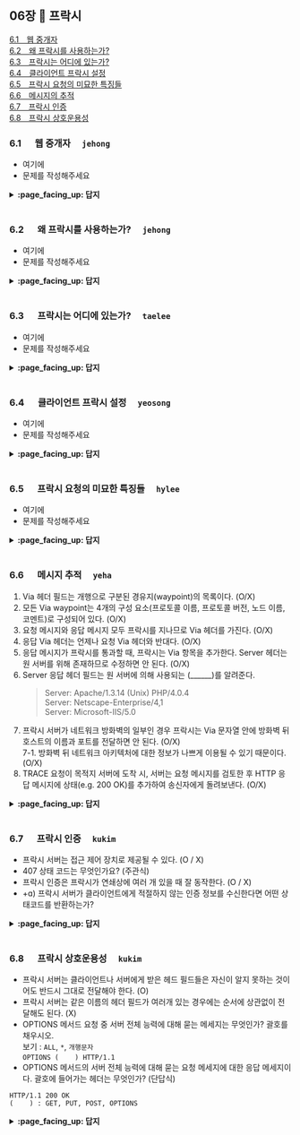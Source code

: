 ## 06장 :octopus: 프락시

[6.1　웹 중개자](#61---웹-중개자-jehong)<br>
[6.2　왜 프락시를 사용하는가?](#62---왜-프락시를-사용하는가-jehong)<br>
[6.3　프락시는 어디에 있는가?](#63---프락시는-어디에-있는가-taelee)<br>
[6.4　클라이언트 프락시 설정](#64---클라이언트-프락시-설정-yeosong)<br>
[6.5　프락시 요청의 미묘한 특징들](#65---프락시-요청의-미묘한-특징들-hylee)<br>
[6.6　메시지의 추적](#66---메시지-추적-yeha)<br>
[6.7　프락시 인증](#67---프락시-인증-kukim)<br>
[6.8　프락시 상호운용성](#68---프락시-상호운용성-kukim)<br>

### 6.1 　  웹 중개자　 `jehong`
- 여기에
- 문제를 작성해주세요
<details>
<summary> <b> :page_facing_up: 답지 </b>  </summary>
<div markdown="1">
  
- 여기에
- 해설을 작성해주세요

</div>
</details>
<br>

### 6.2 　  왜 프락시를 사용하는가?　 `jehong`
- 여기에
- 문제를 작성해주세요
<details>
<summary> <b> :page_facing_up: 답지 </b>  </summary>
<div markdown="1">
  
- 여기에
- 해설을 작성해주세요

</div>
</details>
<br>

### 6.3 　  프락시는 어디에 있는가?　 `taelee`
- 여기에
- 문제를 작성해주세요
<details>
<summary> <b> :page_facing_up: 답지 </b>  </summary>
<div markdown="1">
  
- 여기에
- 해설을 작성해주세요

</div>
</details>
<br>

### 6.4 　  클라이언트 프락시 설정　 `yeosong`
- 여기에
- 문제를 작성해주세요
<details>
<summary> <b> :page_facing_up: 답지 </b>  </summary>
<div markdown="1">
  

#### 6.4.1 클라이언트가 프락시 수동으로 설정하기에 대한 설명이다. 옳은 것을 모두 고르시오. (1, 2)

1) 장애시 대체 작동에 대한 지원이 없다.
2) 하나의 프록시 서버만 지정가능하다.
3) 대규모 조직에서 관리 문제를 방지하기 위해 사용한다. (X)
  - 대규모 조직을 관리하기에는 정적인 대응이며, 다양한 대응 옵션이 없기 때문에 부적절하다.

#### 6.4.2  클라이언트가 PAC(Proxy auto-config)파일로 프록시를 설정하기 대한 설명이다. 빈칸을 채우시오. (주관식)

- PAC 파일은 `1) 자바스크립트`로 작성된 프로그램이다.
- PAC파일의 확장자는 .pac이고, MIME타입은 `2) application/x-ns-proxy-autoconfig` 이다.
- PAC 파일을 사용하려면, `3)브라우저 설정`에서 PAC 파일의 URI를 입력하면 된다.
- PAC 파일은 `FindProxyForUrl(url, host)` 이라는 함수를 반드시 정의해야한다.

참고: [IEAK 11에서 프록시 자동 구성(.pac) 파일 사용 예제 보기](https://docs.microsoft.com/ko-kr/internet-explorer/ie11-ieak/proxy-auto-config-examples)


PAC 파일을 작성하여 트랜잭션의 종류에 따라 각기 다른 프록시를 사용하도록 만들 수 있다.

FindProxyForUrl(url, host) 함수의 반환값은 DIRECT, PROXY host:port, SOCKS host:port이다.


#### 6.4.3 클라이언트가 WPAD로 프락시 설정하기
3. WPAD (Web Proxy Auto-Discovery Protocol)

브라우저에게 알맞은 PAC 파일을 자동으로 찾아주는 알고리즘이다.
WPAD 프로토콜이 구현된 클라가 하게 될 일은

PAC URI를 찾기 위해 WPAD를 사용한다.
주어진 URI에서 PAC파일을 가져온다.
프록시 서버를 알아내기 위해 PAC파일을 실행한다.
알아낸 프록시 서버를 이용해서 요청을 처리한다.
WPAD는 성공할 때까지 각 기법을 하나씩 시도해본다. (20장에서 자세히..)

동적 호스트 발견 규약 DHCP (Dynamic Host Configuration Protocol)
서비스 위치 규약 [SLP]
DNS 잘 알려진 호스트 명
DNS SRV 레코드
DNS TXT 레코드 안의 서비스 URI


</div>
</details>
<br>

### 6.5 　  프락시 요청의 미묘한 특징들　 `hylee`
- 여기에
- 문제를 작성해주세요
<details>
<summary> <b> :page_facing_up: 답지 </b>  </summary>
<div markdown="1">
  
- 여기에
- 해설을 작성해주세요

</div>
</details>
<br>

### 6.6 　  메시지 추적　 `yeha`
1. Via 헤더 필드는 개행으로 구분된 경유지(waypoint)의 목록이다. (O/X)  
2. 모든 Via waypoint는 4개의 구성 요소(프로토콜 이름, 프로토콜 버전, 노드 이름, 코멘트)로 구성되어 있다. (O/X)  
3. 요청 메시지와 응답 메시지 모두 프락시를 지나므로 Via 헤더를 가진다. (O/X)  
4. 응답 Via 헤더는 언제나 요청 Via 헤더와 반대다. (O/X)  
5. 응답 메시지가 프락시를 통과할 때, 프락시는 Via 항목을 추가한다. Server 헤더는 원 서버를 위해 존재하므로 수정하면 안 된다. (O/X)   
6. Server 응답 헤더 필드는 원 서버에 의해 사용되는 (______)를 알려준다.
      > Server: Apache/1.3.14 (Unix) PHP/4.0.4  
        Server: Netscape-Enterprise/4,1  
      > Server: Microsoft-IIS/5.0   
7. 프락시 서버가 네트워크 방화벽의 일부인 경우 프락시는 Via 문자열 안에 방화벽 뒤 호스트의 이름과 포트를 전달하면 안 된다. (O/X)  
7-1. 방화벽 뒤 네트워크 아키텍처에 대한 정보가 나쁘게 이용될 수 있기 때문이다. (O/X)  
8. TRACE 요청이 목적지 서버에 도착 시, 서버는 요청 메시지를 검토한 후 HTTP 응답 메시지에 상태(e.g. 200 OK)를 추가하여 송신자에게 돌려보낸다. (O/X)  

<details>
<summary> <b> :page_facing_up: 답지 </b>  </summary>
<div markdown="1">
  
1. Via 헤더 필드는 개행으로 구분된 경유지의 목록이다. (X)  
  => 쉼표로 구분한다  
2. 모든 Via waypoint는 4개의 구성 요소(프로토콜 이름, 프로토콜 버전, 노드 이름, 코멘트)로 구성되어 있다. (X)  
  => 4개의 구성요소는 맞으나 모두 필수는 아니다. (프로토콜 이름(선택), 프로토콜 버전(필수), 노드 이름(필수), 코멘트(선택))   
3. 요청 메시지와 응답 메시지 모두 프락시를 지나므로 Via 헤더를 가진다. (O)   
4. 응답 Via 헤더는 언제나 요청 Via 헤더와 반대다. (O)  
  => p.175 그림 참조   
5. 응답 메시지가 프락시를 통과할 때, 프락시는 Via 항목을 추가한다. Server 헤더는 원 서버를 위해 존재하므로 수정하면 안 된다. (O)   
6. Server 응답 헤더 필드는 원 서버에 의해 사용되는 (소프트웨어)를 알려준다.  
7. 프락시 서버가 네트워크 방화벽의 일부인 경우 프락시는 Via 문자열 안에 방화벽 뒤 호스트의 이름과 포트를 전달하면 안 된다. (O)    
  => 보통 명시적으로 이 동작이 켜져 있지 않은 이상 정확한 호스트명을 전달은 X  
7-1. 방화벽 뒤 네트워크 아키텍처에 대한 정보가 나쁘게 이용될 수 있기 때문이다. (O)   
  => p.176 하단 참고  
8. TRACE 요청이 목적지 서버에 도착 시, 서버는 요청 메시지를 검토한 후 HTTP 응답 메시지에 상태(e.g. 200 OK)를 추가하여 송신자에게 돌려보낸다. (X)   
  => p.177 TRACE 요청이 목적지 서버에 도착 시, 서버는 전체 요청 메시지를 HTTP 응답 메시지 본문에 포함시켜 송신자에게 그대로 돌려보낸다.   
</div>
</details>
<br>

### 6.7 　  프락시 인증　 `kukim`
- 프락시 서버는 접근 제어 장치로 제공될 수 있다. (O / X)
- 407 상태 코드는 무엇인가요? (주관식)
- 프락시 인증은 프락시가 연쇄상에 여러 개 있을 때 잘 동작한다. (O / X)
- +ɑ) 프락시 서버가 클라이언트에게 적절하지 않는 인증 정보를 수신한다면 어떤 상태코드를 반환하는가?

<details>
<summary> <b> :page_facing_up: 답지 </b>  </summary>
<div markdown="1">
  
- 프락시 서버는 접근 제어 장치로 제공될 수 있다. (O)
  - HTTP는 사용자가 유효한 접근 권한 자격을 프락시에 제출하지 않는 한 콘텐츠에 대한 요청을 차단하는 프락시 인증이라는 메커니즘을 정의하고 있다.
- 407 상태 코드는 무엇인가요? (주관식)
  - 407 proxy Authorization Required (프록시 권한부여 요청 상태메세지), 클라이언트가 서버에 요청했을 때 중간에 있는 프락시 서버는 접근 자격을 요구하는 407 상태코드를 응답한다.
  - 클라이언트는 407 응답을 받게되면 요구되는 자격을 획득하는 proxy-authorization 헤더필드에 담아서 요청을 다시 보낸다.
- 프락시 인증은 프락시가 연쇄상에 여러 개 있을 때 잘 동작한다. (X)
  - X : 연쇄상에 있으면 인증하기 까다롭다. 
- +ɑ) 프락시 서버가 클라이언트에게 적절하지 않는 인증 정보를 수신한다면 어떤 상태코드를 반환하는가?
  - 403 Forbidden 상태코드 

참고 : HTTP 인증, https://developer.mozilla.org/ko/docs/Web/HTTP/Authentication

</div>
</details>
<br>

### 6.8 　  프락시 상호운용성　 `kukim`
- 프락시 서버는 클라이언트나 서버에게 받은 헤드 필드들은 자신이 알지 못하는 것이어도 반드시 그대로 전달해야 한다. (O)
- 프락시 서버는 같은 이름의 헤더 필드가 여러개 있는 경우에는 순서에 상관없이 전달해도 된다. (X)
- OPTIONS 메서드 요청 중 서버 전체 능력에 대해 묻는 메세지는 무엇인가? 괄호를 채우시오.  
보기 : `ALL`, `*`, `개행문자`  
`OPTIONS (    ) HTTP/1.1`
- OPTIONS 메서드의 서버 전체 능력에 대해 묻는 요청 메세지에 대한 응답 메세지이다. 괄호에 들어가는 헤더는 무엇인가? (단답식)
```
HTTP/1.1 200 OK
(    ) : GET, PUT, POST, OPTIONS
```
<details>
<summary> <b> :page_facing_up: 답지 </b>  </summary>
<div markdown="1">
  
- 프락시 서버는 클라이언트나 서버에게 받은 헤드 필드들은 자신이 알지 못하는 것이어도 반드시 그대로 전달해야 한다. (O / X)
  - 프락시는 이해할 수 없는 헤더 필드는 반드시 그대로 전달해야 한다. (프락시 서버보다 버전이 높은 새로운 헤더일 수 있고, 특정 애플리케이션을 위해 만들어진 것 일 수 있다. 
- 프락시 서버는 같은 이름의 헤더 필드가 여러개 있는 경우에는 순서에 상관없이 전달해도 된다. (O / X)
  - 상대적인 순서를 반드시 유지해야 한다. (헤더 필드들의 순서가 데이터에 영향을 미치기 때문)
- OPTIONS 메서드 요청 중 서버 전체 능력에 대해 묻는 메세지는 무엇인가? 괄호를 채우시오.  
보기 : `ALL`, `*`, `개행문자`  
`OPTIONS ( * ) HTTP/1.1`
- OPTIONS 메서드의 서버 전체 능력에 대해 묻는 요청 메세지에 대한 응답 메세지이다. 괄호에 들어가는 헤더는 무엇인가? (단답식)
```
HTTP/1.1 200 OK
( Allow ) : GET, PUT, POST, OPTIONS
```

</div>
</details>
<br>
